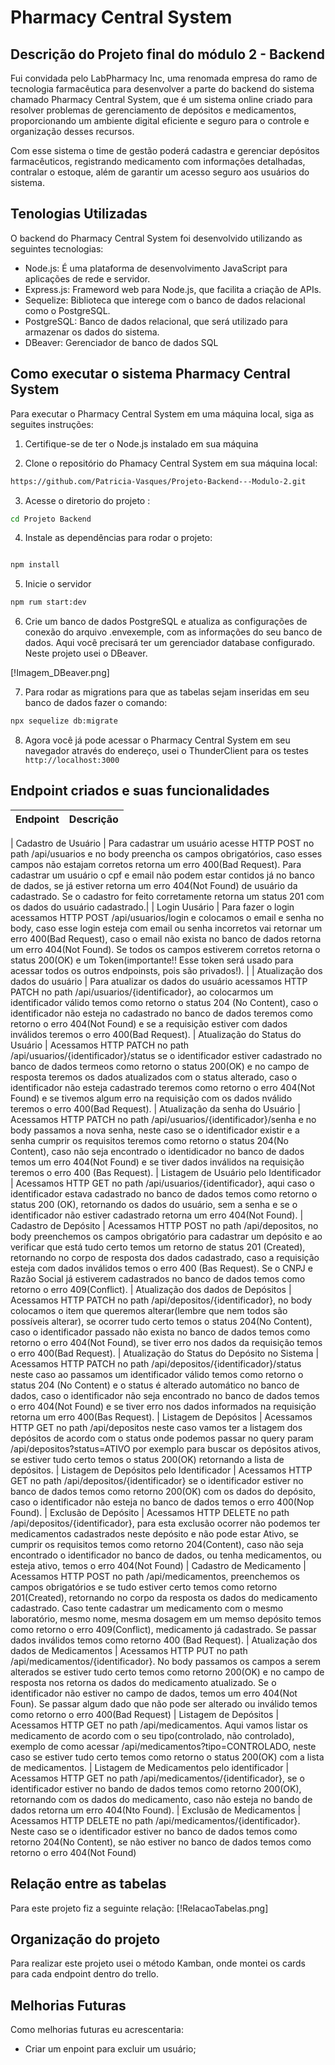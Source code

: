# Pharmacy Central System 

## Descrição do Projeto final do módulo 2 - Backend

Fui convidada pelo  LabPharmacy Inc, uma renomada empresa do ramo de tecnologia farmacêutica para desenvolver a parte do backend do sistema chamado Pharmacy Central System, que é um sistema online criado para resolver problemas de gerenciamento de depósitos e medicamentos, proporcionando um ambiente digital eficiente e seguro para o controle e organização desses recursos.

Com esse sistema o time de gestão poderá cadastra e gerenciar depósitos farmacêuticos, registrando medicamento com informações detalhadas, contralar o estoque, além de garantir um acesso seguro aos usuários do sistema.

## Tenologias Utilizadas
 O backend do Pharmacy Central System foi desenvolvido utilizando as seguintes tecnologias:
 
- Node.js: É uma plataforma de desenvolvimento JavaScript para aplicações de rede e servidor.
- Express.js: Frameword web para Node.js, que facilita a criação de APIs.
- Sequelize: Biblioteca que interege com o banco de dados relacional como o PostgreSQL.
- PostgreSQL: Banco de dados relacional, que será utilizado para armazenar os dados do sistema.
- DBeaver: Gerenciador de banco de dados SQL


## Como executar o sistema Pharmacy Central System

Para executar o Pharmacy Central System em uma máquina local, siga as seguites instruções:

1. Certifique-se de ter o Node.js instalado em sua máquina

2. Clone o repositório do Phamacy Central System em sua máquina local:

```sh
https://github.com/Patricia-Vasques/Projeto-Backend---Modulo-2.git
```

3. Acesse o diretorio do projeto :

```sh
cd Projeto Backend
```

4. Instale as dependências para rodar o projeto:

```sh

npm install
```

5. Inicie o servidor

```sh
npm rum start:dev
```

6. Crie um banco de dados PostgreSQL e atualiza as configurações de conexão do arquivo .envexemple, com as informações do seu banco de dados.
Aqui você precisará ter um gerenciador database configurado. Neste projeto usei o DBeaver.

[!Imagem_DBeaver.png]


7. Para rodar as migrations para que as tabelas sejam inseridas em seu banco de dados fazer o comando:

```sh
npx sequelize db:migrate
```

8. Agora você já pode acessar o Pharmacy Central System em seu navegador através do endereço, usei o ThunderClient para os testes ` http://localhost:3000`



## Endpoint criados e suas funcionalidades
| Endpoint | Descrição |
| --- | --- |

| Cadastro de Usuário  | Para cadastrar um usuário acesse HTTP POST no path /api/usuarios e no body preencha os campos obrigatórios, caso esses campos não estajam corretos retorna um erro 400(Bad Request). Para cadastrar um usuário o cpf e email não podem estar contidos já no banco de dados, se já estiver retorna um erro 404(Not Found) de usuário da cadastrado. Se o cadastro for feito corretamente retorna um status 201 com os dados do usuário cadastrado.|
| Login Uusário | Para fazer o login acessamos HTTP POST /api/usuarios/login e  colocamos o email e senha no body, caso esse login esteja com email ou senha incorretos vai retornar um erro 400(Bad Request), caso o email não exista no banco de dados retorna um erro 404(Not Found). Se todos os campos estiverem corretos retorna o status 200(OK) e um Token(importante!! Esse token será usado para acessar todos os outros endpoinsts, pois são privados!). |
| Atualização dos dados do usuário | Para atualizar os dados do usuário acessamos HTTP PATCH no path /api/usuarios/{identificador}, ao colocarmos um identificador válido temos como retorno o status 204 (No Content), caso o identificador não esteja no cadastrado no banco de dados teremos como retorno o erro 404(Not Found) e se a requisição estiver com dados inválidos teremos o erro 400(Bad Request).
| Atualização do Status do Usuário | Acessamos HTTP PATCH no path /api/usuarios/{identificador}/status se o identificador estiver cadastrado no banco de dados termeos como retorno o status 200(OK) e no campo de resposta teremos os dados atualizados com o status alterado, caso o identificador não esteja cadastrado teremos como retorno o erro 404(Not Found) e se tivemos algum erro na requisição com os dados nválido teremos o erro 400(Bad Request).
| Atualização da senha do Usuário | Acessamos HTTP PATCH no path /api/usuarios/{identificador}/senha e no body passamos a nova senha, neste caso se o identificador existir e a senha cumprir os requisitos teremos como retorno o status 204(No Content), caso não seja encontrado o identidicador no banco de dados temos um erro 404(Not Found) e se tiver dados inválidos na requisição teremos o erro 400 (Bas Request).
| Listagem de Usuário pelo Identificador | Acessamos HTTP GET no path /api/usuarios/{identificador}, aqui caso o identificador estava cadastrado no banco de dados temos como retorno o status 200 (OK), retornando os dados do usuário, sem a senha e se o identificador não estiver cadastrado retorna um erro 404(Not Found).
| Cadastro de Depósito | Acessamos HTTP POST no path /api/depositos, no body preenchemos os campos obrigatório para cadastrar um depósito e ao verificar que está tudo certo temos um retorno de status 201 (Created), retornando no corpo de resposta dos dados cadastrado, caso a requisição esteja com dados inválidos temos o erro 400 (Bas Request). Se o CNPJ e Razão Social já estiverem cadastrados no banco de dados temos como retorno o erro 409(Conflict).
| Atualização dos dados de Depósitos | Acessamos HTTP PATCH no path /api/depositos/{identificador}, no body colocamos o item que queremos alterar(lembre que nem todos são possíveis alterar), se ocorrer tudo certo temos o status 204(No Content), caso o identificador passado não exista no banco de dados temos como retorno o erro 404(Not Found), se tiver erro nos dados da requisição temos o erro 400(Bad Request).
| Atualização do Status do Depósito no Sistema | Acessamos HTTP PATCH no path /api/depositos/{identificador}/status neste caso ao passamos um identificador válido temos como retorno o status 204 (No Content) e o status é alterado automático no banco de dados, caso o identificador não seja encontrado no banco de dados temos o erro 404(Not Found) e se tiver erro nos dados informados na requisição retorna um erro 400(Bas Request).
| Listagem de Depósitos | Acessamos HTTP GET no path /api/depositos neste caso vamos ter a listagem dos depósitos de acordo com o status onde podemos passar no query param /api/depositos?status=ATIVO por exemplo para buscar os depósitos ativos, se estiver tudo certo temos o status 200(OK) retornando a lista de depósitos.
| Listagem de Depósitos pelo Identificador | Acessamos HTTP GET no path /api/depositos/{identificador} se o identificador estiver no banco de dados temos como retorno 200(OK) com os dados do depósito, caso o identificador não esteja no banco de dados temos o erro 400(Nop Found).
| Exclusão de Depósito | Acessamos HTTP DELETE no path /api/depositos/{identificador}, para esta exclusão ocorrer não podemos ter medicamentos cadastrados neste depósito e não pode estar Ativo, se cumprir os requisitos temos como retorno 204(Content), caso não seja encontrado o identificador no banco de dados, ou tenha medicamentos, ou esteja ativo,  temos o erro 404(Not Found)
|  Cadastro de Medicamento | Acessamos HTTP POST no path /api/medicamentos, preenchemos os campos obrigatórios e se tudo estiver certo temos como retorno 201(Created), retornando no corpo da resposta os dados do medicamento cadastrado. Caso tente cadastrar um medicamento com o mesmo laboratório, mesmo nome, mesma dosagem em um memso depósito temos como retorno o erro 409(Conflict), medicamento já cadastrado. Se passar dados inválidos temos como retorno 400 (Bad Request).
|  Atualização dos dados de Medicamentos | Acessamos HTTP PUT no path /api/medicamentos/{identificador}. No body passamos os campos a serem alterados se estiver tudo certo temos como retorno 200(OK) e no campo de resposta nos retorna os dados do medicamento atualizado. Se o identificador não estiver no campo de dados, temos um erro 404(Not Foun). Se passar algum dado que não pode ser alterado ou inválido temos como retorno o erro 400(Bad Request)
| Listagem de Depósitos | Acessamos HTTP GET no path /api/medicamentos. Aqui vamos listar os medicamento de acordo com o seu tipo(controlado, não controlado), exemplo de como acessar /api/medicamentos?tipo=CONTROLADO, neste caso se estiver tudo certo temos como retorno o status 200(OK) com a lista de medicamentos.
|  Listagem de Medicamentos pelo identificador | Acessamos HTTP GET no path /api/medicamentos/{identificador}, se o identificador estiver no bando de dados temos como retorno 200(OK), retornando com os dados do medicamento, caso não esteja no bando de dados retorna um erro 404(Nto Found).
| Exclusão de Medicamentos | Acessamos HTTP DELETE no path /api/medicamentos/{identificador}. Neste caso se o identificador estiver no banco de dados temos como retorno 204(No Content), se não estiver no banco de dados temos como retorno o erro 404(Not Found)

## Relação entre as tabelas
Para este projeto fiz a seguinte relação:
[!RelacaoTabelas.png]

## Organização do projeto
Para realizar este projeto usei o método Kamban, onde montei os cards para cada endpoint dentro do trello.


## Melhorias Futuras 
Como melhorias futuras eu acrescentaria:
* Criar um enpoint para excluir um usuário;
